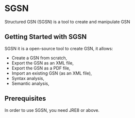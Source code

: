 # SGSN

Structured GSN (SGSN) is a tool to create and manipulate GSN

## Getting Started with SGSN
SGSN it is a open-source tool to create GSN, it allows:
  - Create a GSN from scratch, 
  - Export the GSN as an XML file, 
  - Export the GSN as a PDF file,
  - Import an existing GSN (as an XML file), 
  - Syntax analysis, 
  - Semantic analysis,

## Prerequisites
In order to use SGSN, you need JRE8 or above. 

